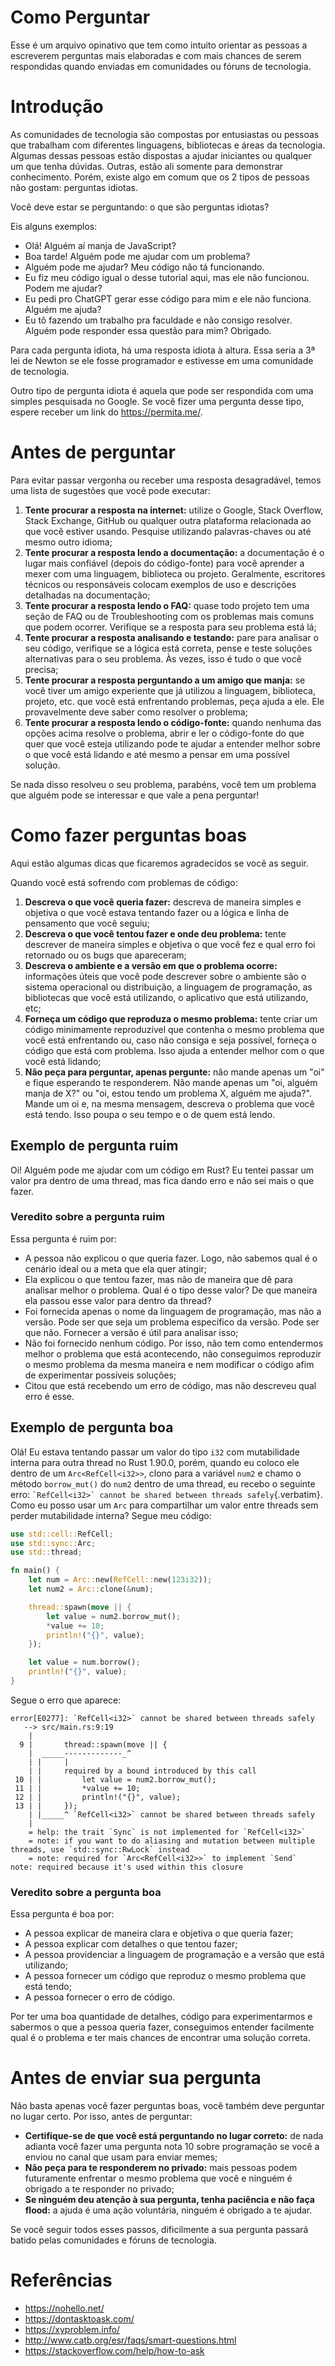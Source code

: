 # Como Perguntar

Esse é um arquivo opinativo que tem como intuito orientar as pessoas a
escreverem perguntas mais elaboradas e com mais chances de serem
respondidas quando enviadas em comunidades ou fóruns de tecnologia.

# Introdução

As comunidades de tecnologia são compostas por entusiastas ou pessoas
que trabalham com diferentes linguagens, bibliotecas e áreas da
tecnologia. Algumas dessas pessoas estão dispostas a ajudar iniciantes
ou qualquer um que tenha dúvidas. Outras, estão ali somente para
demonstrar conhecimento. Porém, existe algo em comum que os 2 tipos de
pessoas não gostam: perguntas idiotas.

Você deve estar se perguntando: o que são perguntas idiotas?

Eis alguns exemplos:

-   Olá! Alguém aí manja de JavaScript?
-   Boa tarde! Alguém pode me ajudar com um problema?
-   Alguém pode me ajudar? Meu código não tá funcionando.
-   Eu fiz meu código igual o desse tutorial aqui, mas ele não
    funcionou. Podem me ajudar?
-   Eu pedi pro ChatGPT gerar esse código para mim e ele não funciona.
    Alguém me ajuda?
-   Eu tô fazendo um trabalho pra faculdade e não consigo resolver.
    Alguém pode responder essa questão para mim? Obrigado.

Para cada pergunta idiota, há uma resposta idiota à altura. Essa seria a
3ª lei de Newton se ele fosse programador e estivesse em uma comunidade
de tecnologia.

Outro tipo de pergunta idiota é aquela que pode ser respondida com uma
simples pesquisada no Google. Se você fizer uma pergunta desse tipo,
espere receber um link do <https://permita.me/>.

# Antes de perguntar

Para evitar passar vergonha ou receber uma resposta desagradável, temos
uma lista de sugestões que você pode executar:

1.  **Tente procurar a resposta na internet:** utilize o Google, Stack
    Overflow, Stack Exchange, GitHub ou qualquer outra plataforma
    relacionada ao que você estiver usando. Pesquise utilizando
    palavras-chaves ou até mesmo outro idioma;
2.  **Tente procurar a resposta lendo a documentação:** a documentação é
    o lugar mais confiável (depois do código-fonte) para você aprender a
    mexer com uma linguagem, biblioteca ou projeto. Geralmente,
    escritores técnicos ou responsáveis colocam exemplos de uso e
    descrições detalhadas na documentação;
3.  **Tente procurar a resposta lendo o FAQ:** quase todo projeto tem
    uma seção de FAQ ou de Troubleshooting com os problemas mais comuns
    que podem ocorrer. Verifique se a resposta para seu problema está
    lá;
4.  **Tente procurar a resposta analisando e testando:** pare para
    analisar o seu código, verifique se a lógica está correta, pense e
    teste soluções alternativas para o seu problema. Às vezes, isso é
    tudo o que você precisa;
5.  **Tente procurar a resposta perguntando a um amigo que manja:** se
    você tiver um amigo experiente que já utilizou a linguagem,
    biblioteca, projeto, etc. que você está enfrentando problemas, peça
    ajuda a ele. Ele provavelmente deve saber como resolver o problema;
6.  **Tente procurar a resposta lendo o código-fonte:** quando nenhuma
    das opções acima resolve o problema, abrir e ler o código-fonte do
    que quer que você esteja utilizando pode te ajudar a entender melhor
    sobre o que você está lidando e até mesmo a pensar em uma possível
    solução.

Se nada disso resolveu o seu problema, parabéns, você tem um problema
que alguém pode se interessar e que vale a pena perguntar!

# Como fazer perguntas boas

Aqui estão algumas dicas que ficaremos agradecidos se você as seguir.

Quando você está sofrendo com problemas de código:

1.  **Descreva o que você queria fazer:** descreva de maneira simples e
    objetiva o que você estava tentando fazer ou a lógica e linha de
    pensamento que você seguiu;
2.  **Descreva o que você tentou fazer e onde deu problema:** tente
    descrever de maneira simples e objetiva o que você fez e qual erro
    foi retornado ou os bugs que apareceram;
3.  **Descreva o ambiente e a versão em que o problema ocorre:**
    informações úteis que você pode descrever sobre o ambiente são o
    sistema operacional ou distribuição, a linguagem de programação, as
    bibliotecas que você está utilizando, o aplicativo que está
    utilizando, etc;
4.  **Forneça um código que reproduza o mesmo problema:** tente criar um
    código minimamente reproduzível que contenha o mesmo problema que
    você está enfrentando ou, caso não consiga e seja possível, forneça
    o código que está com problema. Isso ajuda a entender melhor com o
    que você está lidando;
5.  **Não peça para perguntar, apenas pergunte:** não mande apenas um
    \"oi\" e fique esperando te responderem. Não mande apenas um \"oi,
    alguém manja de X?\" ou \"oi, estou tendo um problema X, alguém me
    ajuda?\". Mande um oi e, na mesma mensagem, descreva o problema que
    você está tendo. Isso poupa o seu tempo e o de quem está lendo.

## Exemplo de pergunta ruim

Oi! Alguém pode me ajudar com um código em Rust? Eu tentei passar um
valor pra dentro de uma thread, mas fica dando erro e não sei mais o que
fazer.

### Veredito sobre a pergunta ruim

Essa pergunta é ruim por:

-   A pessoa não explicou o que queria fazer. Logo, não sabemos qual é o
    cenário ideal ou a meta que ela quer atingir;
-   Ela explicou o que tentou fazer, mas não de maneira que dê para
    analisar melhor o problema. Qual é o tipo desse valor? De que
    maneira ela passou esse valor para dentro da thread?
-   Foi fornecida apenas o nome da linguagem de programação, mas não a
    versão. Pode ser que seja um problema específico da versão. Pode ser
    que não. Fornecer a versão é útil para analisar isso;
-   Não foi fornecido nenhum código. Por isso, não tem como entendermos
    melhor o problema que está acontecendo, não conseguimos reproduzir o
    mesmo problema da mesma maneira e nem modificar o código afim de
    experimentar possíveis soluções;
-   Citou que está recebendo um erro de código, mas não descreveu qual
    erro é esse.

## Exemplo de pergunta boa

Olá! Eu estava tentando passar um valor do tipo `i32` com mutabilidade
interna para outra thread no Rust 1.90.0, porém, quando eu coloco ele
dentro de um `Arc<RefCell<i32>>`, clono para a variável `num2` e chamo o
método `borrow_mut()` do `num2` dentro de uma thread, eu recebo o
seguinte erro:
`` `RefCell<i32>` cannot be shared between threads safely ``{.verbatim}.
Como eu posso usar um `Arc` para compartilhar um valor entre threads sem
perder mutabilidade interna? Segue meu código:

``` rust
use std::cell::RefCell;
use std::sync::Arc;
use std::thread;

fn main() {
    let num = Arc::new(RefCell::new(123i32));
    let num2 = Arc::clone(&num);

    thread::spawn(move || {
        let value = num2.borrow_mut();
        *value += 10;
        println!("{}", value);
    });

    let value = num.borrow();
    println!("{}", value);
}
```

Segue o erro que aparece:

    error[E0277]: `RefCell<i32>` cannot be shared between threads safely
       --> src/main.rs:9:19
        |
      9 |       thread::spawn(move || {
        |  _____-------------_^
        | |     |
        | |     required by a bound introduced by this call
     10 | |         let value = num2.borrow_mut();
     11 | |         *value += 10;
     12 | |         println!("{}", value);
     13 | |     });
        | |_____^ `RefCell<i32>` cannot be shared between threads safely
        |
        = help: the trait `Sync` is not implemented for `RefCell<i32>`
        = note: if you want to do aliasing and mutation between multiple threads, use `std::sync::RwLock` instead
        = note: required for `Arc<RefCell<i32>>` to implement `Send`
    note: required because it's used within this closure

### Veredito sobre a pergunta boa

Essa pergunta é boa por:

-   A pessoa explicar de maneira clara e objetiva o que queria fazer;
-   A pessoa explicar com detalhes o que tentou fazer;
-   A pessoa providenciar a linguagem de programação e a versão que está
    utilizando;
-   A pessoa fornecer um código que reproduz o mesmo problema que está
    tendo;
-   A pessoa fornecer o erro de código.

Por ter uma boa quantidade de detalhes, código para experimentarmos e
sabermos o que a pessoa queria fazer, conseguimos entender facilmente
qual é o problema e ter mais chances de encontrar uma solução correta.

# Antes de enviar sua pergunta

Não basta apenas você fazer perguntas boas, você também deve perguntar
no lugar certo. Por isso, antes de perguntar:

-   **Certifique-se de que você está perguntando no lugar correto:** de
    nada adianta você fazer uma pergunta nota 10 sobre programação se
    você a enviou no canal que usam para enviar memes;
-   **Não peça para te responderem no privado:** mais pessoas podem
    futuramente enfrentar o mesmo problema que você e ninguém é obrigado
    a te responder no privado;
-   **Se ninguém deu atenção à sua pergunta, tenha paciência e não faça
    flood:** a ajuda é uma ação voluntária, ninguém é obrigado a te
    ajudar.

Se você seguir todos esses passos, dificilmente a sua pergunta passará
batido pelas comunidades e fóruns de tecnologia.

# Referências

-   <https://nohello.net/>
-   <https://dontasktoask.com/>
-   <https://xyproblem.info/>
-   <http://www.catb.org/esr/faqs/smart-questions.html>
-   <https://stackoverflow.com/help/how-to-ask>
